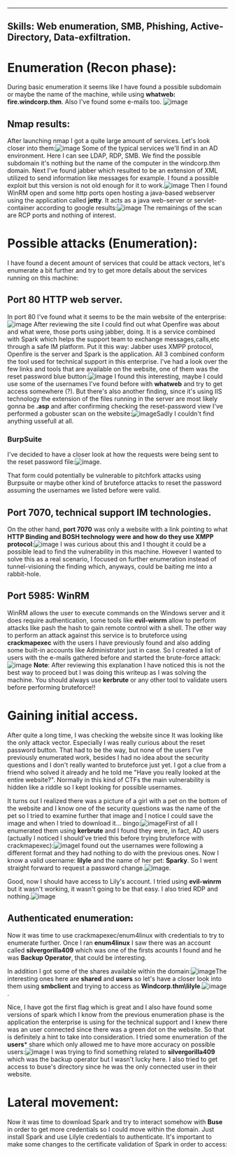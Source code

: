 
---
Skills: Web enumeration, SMB, Phishing, Active-Directory, Data-exfiltration.
---

# Enumeration (Recon phase):

During basic enumeration it seems like I have found a possible subdomain or maybe the name of the machine, while using **whatweb: fire.windcorp.thm**. Also I've found some e-mails too. ![image](https://github.com/K4ySuh/PublicWriteups/assets/147923141/366db624-c0e2-4f51-96dc-bc2cd82febeb)

## Nmap results:

After launching nmap I got a quite large amount of services. Let's look closer into them:![image](https://github.com/K4ySuh/PublicWriteups/assets/147923141/43ebee4c-a004-49bb-ad9c-e291bb7948fa)
Some of the typical services we'll find in an AD environment. Here I can see LDAP, RDP, SMB. We find the possible subdomain it's nothing but the name of the computer in the windcorp.thm domain. 
Next I've found jabber which resulted to be an extension of XML utilized to send information like messages for example. I found a possible exploit but this version is not old enough for it to work.![image](https://github.com/K4ySuh/PublicWriteups/assets/147923141/6dab3177-8a55-43ae-8cf1-d213e212ba00)
Then I found WinRM open and some http ports open hosting a java-based webserver using the application called **jetty**. It acts as a java web-server or servlet-container according to google results:![image](https://github.com/K4ySuh/PublicWriteups/assets/147923141/9fd89f8e-2acb-4cfb-a5be-7cec4714caf9)
The remainings of the scan are RCP ports and nothing of interest.

# Possible attacks (Enumeration):

I have found a decent amount of services that could be attack vectors, let's enumerate a bit further and try to get more details about the services running on this machine:
## Port 80 HTTP web server.

In port 80 I've found what it seems to be the main website of the enterprise: ![image](https://github.com/K4ySuh/PublicWriteups/assets/147923141/d9ad8ef3-91c6-4988-a55d-01f0ea6f21dd)
After reviewing the site I could find out what Openfire was about and what were, those ports using jabber, doing. It is a service combined with Spark which helps the support team to exchange messages,calls,etc through a safe IM platform. Put it this way: Jabber uses XMPP protocol, Openfire is the server and Spark is the application. All 3 combined conform the tool used for technical support in this enterprise. 
I've had a look over the few links and tools that are available on the website, one of them was the reset password blue button:![image](https://github.com/K4ySuh/PublicWriteups/assets/147923141/67a0a8a7-ad0d-4e64-8848-b15b245f3c56)
I found this interesting, maybe I could use some of the usernames I've found before with **whatweb** and try to get access somewhere (?). But there's also another finding, since it's using IIS technology the extension of the files running in the server are most likely gonna be **.asp** and after confirming checking the reset-password view I've performed a gobuster scan on the website:![image](https://github.com/K4ySuh/PublicWriteups/assets/147923141/7996e44a-d9aa-4b35-bd0a-19daddfdcf09)Sadly I couldn't find anything ussefull at all.
### BurpSuite

I've decided to have a closer look at how the requests were being sent to the reset password file:![image](https://github.com/K4ySuh/PublicWriteups/assets/147923141/4de50a2b-b916-45a2-ab84-88e92d7f720c).

That form could potentially be vulnerable to pitchfork attacks using Burpsuite or maybe other kind of bruteforce attacks to reset the password assuming the usernames we listed before were valid.
## Port 7070, technical support IM technologies.
On the other hand, **port 7070** was only a website with a link pointing to what **HTTP Binding and BOSH technology were and how do they use XMPP protocol**:![image](https://github.com/K4ySuh/PublicWriteups/assets/147923141/435f69b9-fd09-4a87-a239-2ecc4a9b9400)
I was curious about this and I thought it could be a possible lead to find the vulnerability in this machine. However I wanted to solve this as a real scenario, I focused on further enumeration instead of tunnel-visioning the finding which, anyways, could be baiting me into a rabbit-hole.
## Port 5985: WinRM

WinRM allows the user to execute commands on the Windows server and it does require authentication, some tools like **evil-winrm** allow to perform attacks like pash the hash to gain remote control with a shell. The other way to perform an attack against this service is to bruteforce using **crackmapexec** with the users I have previously found and also adding some built-in accounts like Administrator just in case. So I created a list of users with the e-mails gathered before and started the brute-force attack:![image](https://github.com/K4ySuh/PublicWriteups/assets/147923141/607033fb-5dd8-476b-95bd-a50db768ff6f)
**Note**: After reviewing this explanation I have noticed this is not the best way to proceed but I was doing this writeup as I was solving the machine. You should always use **kerbrute** or any other tool to validate users before performing bruteforce!! 

# Gaining initial access.

After quite a long time, I was checking the website since It was looking like the only attack vector. Especially I was really curious about the reset password button. That had to be the way, but none of the users I've previously enumerated work, besides I had no idea about the security questions and I don't really wanted to bruteforce just yet. I got a clue from a friend who solved it already and he told me "Have you really looked at the entire website?". Normally in this kind of CTFs the main vulnerability is hidden like a riddle so I kept looking for possible usernames.

It turns out I realized there was a picture of a girl with a pet on the bottom of the website and I know one of the security questions was the name of the pet so I tried to examine further that image and I notice I could save the image and when I tried to download it... bingo:![image](https://github.com/K4ySuh/PublicWriteups/assets/147923141/819f89f9-172d-45a9-a6b6-b9e6ea7419a2)First of all I enumerated them using **kerbrute** and I found they were, in fact, AD users (actually I noticed I should've tried this before trying bruteforce with crackmapexec):![image](https://github.com/K4ySuh/PublicWriteups/assets/147923141/7282ab11-a0f3-489a-8241-cdf1f0ee4a10)I found out the usernames were following a different format and they had nothing to do with the previous ones. Now I know a valid username: **lilyle** and the name of her pet: **Sparky**. So I went straight forward to request a password change.![image](https://github.com/K4ySuh/PublicWriteups/assets/147923141/5d5930a0-bd39-4a64-937e-9a0b0f3800bb).

Good, now I should have access to Lily's account. I tried using **evil-winrm** but it wasn't working, it wasn't going to be that easy. I also tried RDP and nothing.![image](https://github.com/K4ySuh/PublicWriteups/assets/147923141/10a252a7-e30c-461c-8922-b50c1b241e77)

## Authenticated enumeration:

Now it was time to use crackmapexec/enum4linux with credentials to try to enumerate further. Once I ran **enum4linux** I saw there was an account called **silvergorilla409** which was one of the firsts acounts I found and he was **Backup Operator**, that could be interesting. 

In addition I got some of the shares available within the domain:![image](https://github.com/K4ySuh/PublicWriteups/assets/147923141/ee0df86c-5abe-466e-9e26-783a59a4ef54)The interesting ones here are **shared** and **users** so let's have a closer look into them using **smbclient** and trying to access as **Windcorp.thm\\lilyle**.![image](https://github.com/K4ySuh/PublicWriteups/assets/147923141/9de814d5-8a81-4ea8-838a-3dec7d2a49ec).

Nice, I have got the first flag which is great and I also have found some versions of spark which I know from the previous enumeration phase is the application the enterprise is using for the technical support and I knew there was an user connected since there was a green dot on the website. So that is definitely a hint to take into consideration.
I tried some enumeration of the **users*** share which only allowed me to have more accuracy on possible users:![image](https://github.com/K4ySuh/PublicWriteups/assets/147923141/f3f13290-3fee-45d0-80ab-89e4714b605d)
I was trying to find something related to **silvergorilla409** which was the backup operator but I wasn't lucky here. I also tried to get access to buse's directory since he was the only connected user in their website.

# Lateral movement:

Now it was time to download Spark and try to interact somehow with **Buse** in order to get more credentials so I could move within the domain. Just install Spark and use Lilyle credentials to authenticate. It's important to make some changes to the certificate validation of Spark in order to access:











